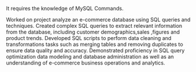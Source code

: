 
It requires the knowledge of MySQL Commands. 

Worked on  project analyze an e-commerce database using SQL queries and techniques.
Created complex SQL queries to extract relevant information from the database, including customer demographics,sales ,figures and product trends.
Developed SQL scripts to perform data cleaning and transformations tasks such as merging tables and removing duplicates to ensure data quality and 
accuracy.
Demonstrated proficiency in SQL query optimization data modeling and database administration as well as an understanding of e-commerce business operations and analytics.
